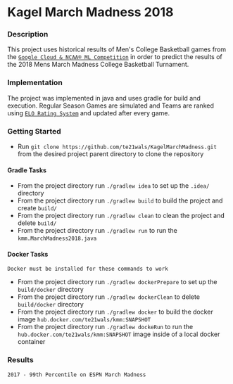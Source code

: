 # Kagel March Madness 2018  

### Description 

This project uses historical results of Men's College Basketball games from the [`Google Cloud & NCAA® ML Competition`](https://www.kaggle.com/c/mens-machine-learning-competition-2018) in order to predict the results of the 2018 Mens March Madness College Basketball Turnament.

### Implementation

The project was implemented in java and uses gradle for build and execution. Regular Season Games are simulated and Teams are ranked using [`ELO Rating System`](https://en.wikipedia.org/wiki/Elo_rating_system) and updated after every game.  

### Getting Started 
* Run `git clone https://github.com/te21wals/KagelMarchMadness.git` from the desired project parent directory to clone the repository

#### Gradle Tasks
* From the project directory run `./gradlew idea` to set up the `.idea/` directory
* From the project directory run `./gradlew build` to build the project and create `build/`
* From the project directory run `./gradlew clean` to clean the project and delete `build/`
* From the project directory run `./gradlew run` to run the `kmm.MarchMadness2018.java`

#### Docker Tasks 
``` Docker must be installed for these commands to work ```
* From the project directory run `./gradlew dockerPrepare` to set up the `build/docker` directory 
* From the project directory run `./gradlew dockerClean` to delete `build/docker` directory 
* From the project directory run `./gradlew docker` to build the docker image `hub.docker.com/te21wals/kmm:SNAPSHOT`
* From the project directory run `./gradlew dockeRun` to run the `hub.docker.com/te21wals/kmm:SNAPSHOT` image inside of a local docker container

### Results 
`2017 - 99th Percentile on ESPN March Madness`
